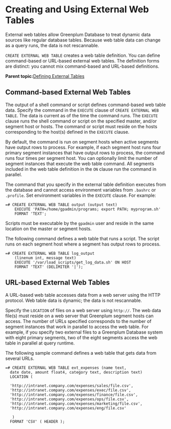 # Creating and Using External Web Tables 

External web tables allow Greenplum Database to treat dynamic data sources like regular database tables. Because web table data can change as a query runs, the data is not rescannable.

`CREATE EXTERNAL WEB TABLE` creates a web table definition. You can define command-based or URL-based external web tables. The definition forms are distinct: you cannot mix command-based and URL-based definitions.

**Parent topic:**[Defining External Tables](../external/g-external-tables.html)

## Command-based External Web Tables 

The output of a shell command or script defines command-based web table data. Specify the command in the `EXECUTE` clause of `CREATE EXTERNAL WEB TABLE`. The data is current as of the time the command runs. The `EXECUTE` clause runs the shell command or script on the specified master, and/or segment host or hosts. The command or script must reside on the hosts corresponding to the host\(s\) defined in the `EXECUTE` clause.

By default, the command is run on segment hosts when active segments have output rows to process. For example, if each segment host runs four primary segment instances that have output rows to process, the command runs four times per segment host. You can optionally limit the number of segment instances that execute the web table command. All segments included in the web table definition in the `ON` clause run the command in parallel.

The command that you specify in the external table definition executes from the database and cannot access environment variables from `.bashrc` or `.profile`. Set environment variables in the `EXECUTE` clause. For example:

```
=# CREATE EXTERNAL WEB TABLE output (output text)
    EXECUTE 'PATH=/home/gpadmin/programs; export PATH; myprogram.sh' 
    FORMAT 'TEXT';

```

Scripts must be executable by the `gpadmin` user and reside in the same location on the master or segment hosts.

The following command defines a web table that runs a script. The script runs on each segment host where a segment has output rows to process.

```
=# CREATE EXTERNAL WEB TABLE log_output 
    (linenum int, message text) 
    EXECUTE '/var/load_scripts/get_log_data.sh' ON HOST 
    FORMAT 'TEXT' (DELIMITER '|');

```

## URL-based External Web Tables 

A URL-based web table accesses data from a web server using the HTTP protocol. Web table data is dynamic; the data is not rescannable.

Specify the `LOCATION` of files on a web server using `http://`. The web data file\(s\) must reside on a web server that Greenplum segment hosts can access. The number of URLs specified corresponds to the number of segment instances that work in parallel to access the web table. For example, if you specify two external files to a Greenplum Database system with eight primary segments, two of the eight segments access the web table in parallel at query runtime.

The following sample command defines a web table that gets data from several URLs.

```
=# CREATE EXTERNAL WEB TABLE ext_expenses (name text, 
  date date, amount float4, category text, description text) 
  LOCATION ( 

  'http://intranet.company.com/expenses/sales/file.csv',
  'http://intranet.company.com/expenses/exec/file.csv',
  'http://intranet.company.com/expenses/finance/file.csv',
  'http://intranet.company.com/expenses/ops/file.csv',
  'http://intranet.company.com/expenses/marketing/file.csv',
  'http://intranet.company.com/expenses/eng/file.csv' 

   )
  FORMAT 'CSV' ( HEADER );

```

